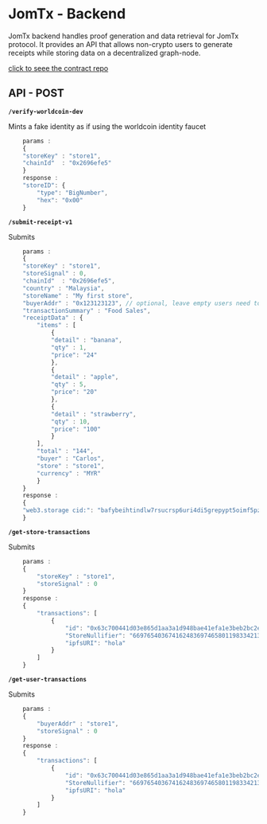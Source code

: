 # JomTx - Backend
JomTx backend handles proof generation and data retrieval for JomTx protocol. It provides an API that allows non-crypto users to generate receipts while storing data on a decentralized graph-node.

[click to seee the contract repo]('https://github.com/jrcarlos2000/eth-sf-contracts')

## API - POST
**`/verify-worldcoin-dev`**

Mints a fake identity as if using the worldcoin identity faucet

```javascript
    params : 
    {
    "storeKey" : "store1",
    "chainId"  : "0x2696efe5"
    }   
    response : 
    "storeID": {
        "type": "BigNumber",
        "hex": "0x00"
    }  
```

**`/submit-receipt-v1`**

Submits 

```javascript
    params : 
    {
    "storeKey" : "store1",
    "storeSignal" : 0,
    "chainId"  : "0x2696efe5",
    "country" : "Malaysia",
    "storeName" : "My first store",
    "buyerAddr" : "0x123123123", // optional, leave empty users need to be veriried. 
    "transactionSummary" : "Food Sales",
    "receiptData" : {
        "items" : [
            {
            "detail" : "banana",
            "qty" : 1,
            "price": "24"
            },
            {
            "detail" : "apple",
            "qty" : 5,
            "price": "20"
            },
            {
            "detail" : "strawberry",
            "qty" : 10,
            "price": "100"
            }
        ],
        "total" : "144",
        "buyer" : "Carlos",
        "store" : "store1",
        "currency" : "MYR"
        }
    }    
    response : 
    {
    "web3.storage cid:": "bafybeihtindlw7rsucrsp6uri4di5grepypt5oimf5pzawxkt4ixm4eqr4"
    }    
```

**`/get-store-transactions`**

Submits 

```javascript
    params : 
    {
        "storeKey" : "store1",
        "storeSignal" : 0
    }
    response : 
    {
        "transactions": [
            {
                "id": "0x63c700441d03e865d1aa3a1d948bae41efa1e3beb2bc2eb77a098a6ff72ce85b",
                "StoreNullifier": "6697654036741624836974658011983342132197416885180898960112422935750746252622",
                "ipfsURI": "hola"
            }
        ]
    }
```

**`/get-user-transactions`**

Submits 

```javascript
    params : 
    {
        "buyerAddr" : "store1",
        "storeSignal" : 0
    }
    response : 
    {
        "transactions": [
            {
                "id": "0x63c700441d03e865d1aa3a1d948bae41efa1e3beb2bc2eb77a098a6ff72ce85b",
                "StoreNullifier": "6697654036741624836974658011983342132197416885180898960112422935750746252622",
                "ipfsURI": "hola"
            }
        ]
    }
```